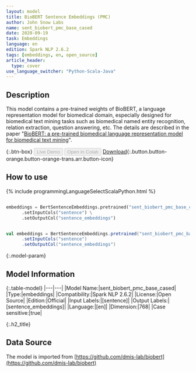 ```yaml
---
layout: model
title: BioBERT Sentence Embeddings (PMC)
author: John Snow Labs
name: sent_biobert_pmc_base_cased
date: 2020-09-19
task: Embeddings
language: en
edition: Spark NLP 2.6.2
tags: [embeddings, en, open_source]
article_header:
  type: cover
use_language_switcher: "Python-Scala-Java"
---
```


## Description
This model contains a pre-trained weights of BioBERT, a language representation model for biomedical domain, especially designed for biomedical text mining tasks such as biomedical named entity recognition, relation extraction, question answering, etc. The details are described in the paper "[BioBERT: a pre-trained biomedical language representation model for biomedical text mining](https://arxiv.org/abs/1901.08746)".

{:.btn-box}
<button class="button button-orange" disabled>Live Demo</button>
<button class="button button-orange" disabled>Open in Colab</button>
[Download](https://s3.amazonaws.com/auxdata.johnsnowlabs.com/public/models/sent_biobert_pmc_base_cased_en_2.6.2_2.4_1600532770743.zip){:.button.button-orange.button-orange-trans.arr.button-icon}

## How to use

<div class="tabs-box" markdown="1">

{% include programmingLanguageSelectScalaPython.html %}

```python

embeddings = BertSentenceEmbeddings.pretrained("sent_biobert_pmc_base_cased", "en") \
      .setInputCols("sentence") \
      .setOutputCol("sentence_embeddings")
```

```scala

val embeddings = BertSentenceEmbeddings.pretrained("sent_biobert_pmc_base_cased", "en")
      .setInputCols("sentence")
      .setOutputCol("sentence_embeddings")
```

</div>

{:.model-param}
## Model Information

{:.table-model}
|---|---|
|Model Name:|sent_biobert_pmc_base_cased|
|Type:|embeddings|
|Compatibility:|Spark NLP 2.6.2|
|License:|Open Source|
|Edition:|Official|
|Input Labels:|[sentence]|
|Output Labels:|[sentence_embeddings]|
|Language:|[en]|
|Dimension:|768|
|Case sensitive:|true|


{:.h2_title}
## Data Source
The model is imported from [https://github.com/dmis-lab/biobert](https://github.com/dmis-lab/biobert)
